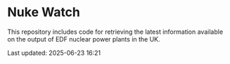 # Nuke Watch

This repository includes code for retrieving the latest information available on the output of EDF nuclear power plants in the UK.

Last updated: 2025-06-23 16:21